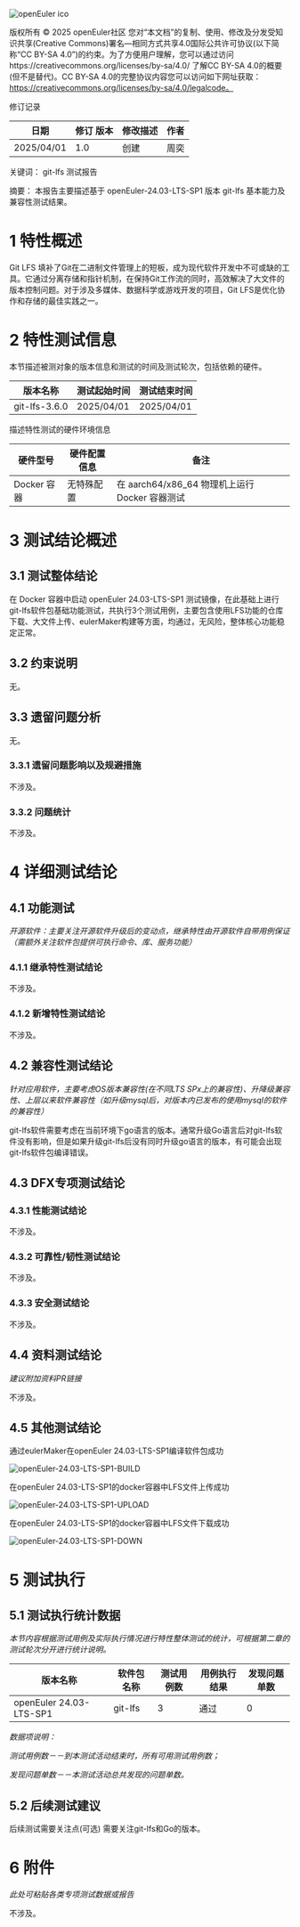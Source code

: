 ![openEuler ico](../../images/openEuler.png)


版权所有 © 2025  openEuler社区
 您对“本文档”的复制、使用、修改及分发受知识共享(Creative Commons)署名—相同方式共享4.0国际公共许可协议(以下简称“CC BY-SA 4.0”)的约束。为了方便用户理解，您可以通过访问https://creativecommons.org/licenses/by-sa/4.0/ 了解CC BY-SA 4.0的概要 (但不是替代)。CC BY-SA 4.0的完整协议内容您可以访问如下网址获取：https://creativecommons.org/licenses/by-sa/4.0/legalcode。

修订记录

| 日期         | 修订   版本 | 修改描述 | 作者 |
|------------| ----------- | -------- |----|
| 2025/04/01 |    1.0         |   创建       | 周奕 |


 关键词： git-lfs 测试报告

 

摘要：
本报告主要描述基于 openEuler-24.03-LTS-SP1 版本 git-lfs 基本能力及兼容性测试结果。
 


# 1     特性概述
Git LFS 填补了Git在二进制文件管理上的短板，成为现代软件开发中不可或缺的工具。它通过分离存储和指针机制，在保持Git工作流的同时，高效解决了大文件的版本控制问题。对于涉及多媒体、数据科学或游戏开发的项目，Git LFS是优化协作和存储的最佳实践之一。

# 2     特性测试信息

本节描述被测对象的版本信息和测试的时间及测试轮次，包括依赖的硬件。

| 版本名称          | 测试起始时间     | 测试结束时间     |
|---------------|------------|------------|
| git-lfs-3.6.0 | 2025/04/01 | 2025/04/01 |


描述特性测试的硬件环境信息

| 硬件型号 | 硬件配置信息 | 备注 |
| -------- | ------------ | ---- |
|     Docker 容器     |   无特殊配置     |  在 aarch64/x86_64 物理机上运行 Docker 容器测试    |

# 3     测试结论概述

## 3.1   测试整体结论

在 Docker 容器中启动 openEuler 24.03-LTS-SP1 测试镜像，在此基础上进行 git-lfs软件包基础功能测试，共执行3个测试用例，主要包含使用LFS功能的仓库下载、大文件上传、eulerMaker构建等方面，均通过，无风险，整体核心功能稳定正常。

## 3.2   约束说明

无。

## 3.3   遗留问题分析

无。

### 3.3.1 遗留问题影响以及规避措施

不涉及。

### 3.3.2 问题统计

不涉及。

# 4 详细测试结论

## 4.1 功能测试
*开源软件：主要关注开源软件升级后的变动点，继承特性由开源软件自带用例保证（需额外关注软件包提供可执行命令、库、服务功能）*

### 4.1.1 继承特性测试结论

不涉及。

### 4.1.2 新增特性测试结论

不涉及。

## 4.2 兼容性测试结论

*针对应用软件，主要考虑OS版本兼容性(在不同LTS SPx上的兼容性)、升降级兼容性、上层以来软件兼容性（如升级mysql后，对版本内已发布的使用mysql的软件的兼容性）*

git-lfs软件需要考虑在当前环境下go语言的版本。通常升级Go语言后对git-lfs软件没有影响，但是如果升级git-lfs后没有同时升级go语言的版本，有可能会出现git-lfs软件包编译错误。

## 4.3 DFX专项测试结论

### 4.3.1 性能测试结论

不涉及。

### 4.3.2 可靠性/韧性测试结论

不涉及。

### 4.3.3 安全测试结论

不涉及。

## 4.4 资料测试结论

*建议附加资料PR链接*

不涉及。

## 4.5 其他测试结论

通过eulerMaker在openEuler 24.03-LTS-SP1编译软件包成功

![openEuler-24.03-LTS-SP1-BUILD](./images/git-lfs-build-openeuler-24.03-LTS-SP1.png)

在openEuler 24.03-LTS-SP1的docker容器中LFS文件上传成功

![openEuler-24.03-LTS-SP1-UPLOAD](./images/git-lfs-upload-openeuler-24.03-LTS-SP1.png)

在openEuler 24.03-LTS-SP1的docker容器中LFS文件下载成功

![openEuler-24.03-LTS-SP1-DOWN](./images/git-lfs-down-openeuler-24.03-LTS-SP1.png)

# 5     测试执行

## 5.1   测试执行统计数据

*本节内容根据测试用例及实际执行情况进行特性整体测试的统计，可根据第二章的测试轮次分开进行统计说明。*

| 版本名称 | 软件包名称   | 测试用例数 | 用例执行结果 | 发现问题单数 |
| -------- |---------|-------| ------------ | ------------ |
|  openEuler 24.03-LTS-SP1       | git-lfs | 3     |     通过         |      0        |

*数据项说明：*

*测试用例数－－到本测试活动结束时，所有可用测试用例数；*

*发现问题单数－－本测试活动总共发现的问题单数。*

## 5.2   后续测试建议

后续测试需要关注点(可选)
需要关注git-lfs和Go的版本。

# 6     附件

*此处可粘贴各类专项测试数据或报告*

不涉及。
